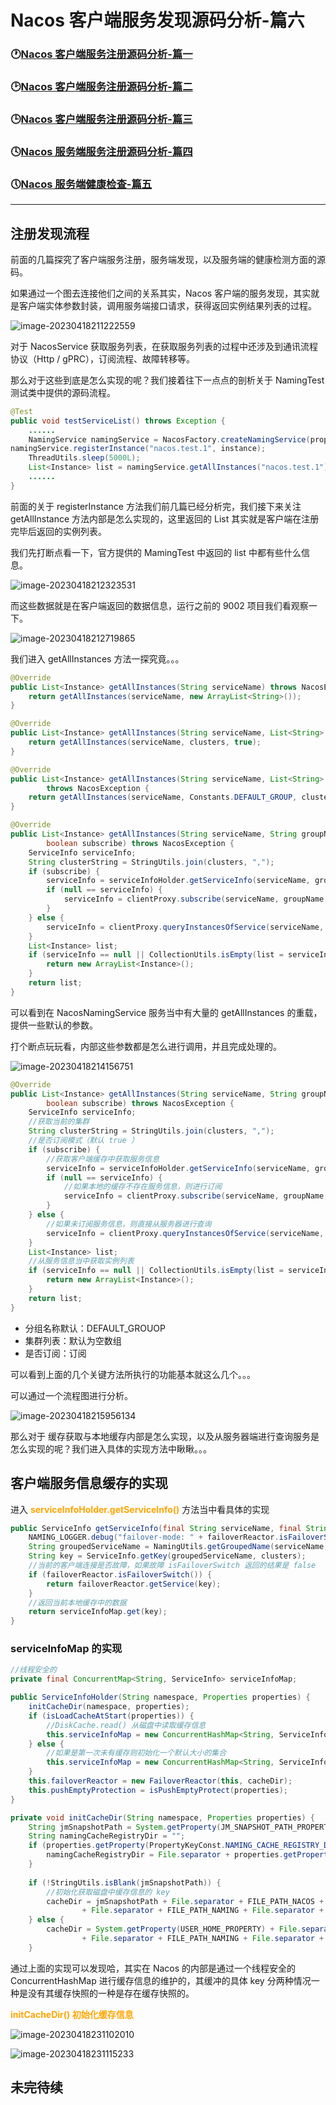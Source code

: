 # Nacos 客户端服务发现源码分析-篇六

### 🕐[Nacos 客户端服务注册源码分析-篇一](http://124.221.240.218:8080/archives/nacos-ke-hu-duan-fu-wu-zhu-ce-yuan-ma-fen-xi-pian-yi)

### 🕑[Nacos 客户端服务注册源码分析-篇二](http://124.221.240.218:8080/archives/nacos-ke-hu-duan-fu-wu-zhu-ce-yuan-ma-pian-er)

### 🕒[Nacos 客户端服务注册源码分析-篇三](http://124.221.240.218:8080/archives/nacoske-hu-duan-shi-li-zhu-ce-yuan-ma-fen-xi-pian-san)

### 🕓[Nacos 服务端服务注册源码分析-篇四](http://124.221.240.218:8080/archives/nacosfu-wu-duan-fu-wu-zhu-ce-yuan-ma-fen-xi---pian-si)

### 🕔[Nacos 服务端健康检查-篇五](http://124.221.240.218:8080/archives/nacosfu-wu-duan-jian-kang-jian-cha-pian-wu)

------

## 注册发现流程

前面的几篇探究了客户端服务注册，服务端发现，以及服务端的健康检测方面的源码。

如果通过一个图去连接他们之间的关系其实，Nacos 客户端的服务发现，其实就是客户端实体参数封装，调用服务端接口请求，获得返回实例结果列表的过程。

![image-20230418211222559](https://peggy-note.oss-cn-hangzhou.aliyuncs.com/images/image-20230418211222559.png)

对于 NacosService 获取服务列表，在获取服务列表的过程中还涉及到通讯流程协议（Http / gPRC），订阅流程、故障转移等。

那么对于这些到底是怎么实现的呢？我们接着往下一点点的剖析关于 NamingTest 测试类中提供的源码流程。

~~~ java
@Test
public void testServiceList() throws Exception {
    ......
    NamingService namingService = NacosFactory.createNamingService(properties);
namingService.registerInstance("nacos.test.1", instance);
	ThreadUtils.sleep(5000L);
	List<Instance> list = namingService.getAllInstances("nacos.test.1");
    ......
}
~~~

前面的关于 registerInstance 方法我们前几篇已经分析完，我们接下来关注 getAllInstance 方法内部是怎么实现的，这里返回的 List 其实就是客户端在注册完毕后返回的实例列表。

我们先打断点看一下，官方提供的 MamingTest 中返回的 list 中都有些什么信息。

![image-20230418212323531](https://peggy-note.oss-cn-hangzhou.aliyuncs.com/images/image-20230418212323531.png) 

而这些数据就是在客户端返回的数据信息，运行之前的 9002 项目我们看观察一下。

![image-20230418212719865](https://peggy-note.oss-cn-hangzhou.aliyuncs.com/images/image-20230418212719865.png)

我们进入 getAllInstances 方法一探究竟。。。

~~~ java
@Override
public List<Instance> getAllInstances(String serviceName) throws NacosException {
    return getAllInstances(serviceName, new ArrayList<String>());
}
~~~

~~~ java
@Override
public List<Instance> getAllInstances(String serviceName, List<String> clusters) throws NacosException {
    return getAllInstances(serviceName, clusters, true);
}
~~~

~~~ java
@Override
public List<Instance> getAllInstances(String serviceName, List<String> clusters, boolean subscribe)
        throws NacosException {
    return getAllInstances(serviceName, Constants.DEFAULT_GROUP, clusters, subscribe);
}
~~~

~~~ java
@Override
public List<Instance> getAllInstances(String serviceName, String groupName, List<String> clusters,
        boolean subscribe) throws NacosException {
    ServiceInfo serviceInfo;
    String clusterString = StringUtils.join(clusters, ",");
    if (subscribe) {
        serviceInfo = serviceInfoHolder.getServiceInfo(serviceName, groupName, clusterString);
        if (null == serviceInfo) {
            serviceInfo = clientProxy.subscribe(serviceName, groupName, clusterString);
        }
    } else {
        serviceInfo = clientProxy.queryInstancesOfService(serviceName, groupName, clusterString, 0, false);
    }
    List<Instance> list;
    if (serviceInfo == null || CollectionUtils.isEmpty(list = serviceInfo.getHosts())) {
        return new ArrayList<Instance>();
    }
    return list;
}
~~~

可以看到在 NacosNamingService 服务当中有大量的 getAllInstances 的重载，提供一些默认的参数。

打个断点玩玩看，内部这些参数都是怎么进行调用，并且完成处理的。

![image-20230418214156751](https://peggy-note.oss-cn-hangzhou.aliyuncs.com/images/image-20230418214156751.png)

~~~ java
@Override
public List<Instance> getAllInstances(String serviceName, String groupName, List<String> clusters,
        boolean subscribe) throws NacosException {
    ServiceInfo serviceInfo;
    //获取当前的集群
    String clusterString = StringUtils.join(clusters, ",");
    //是否订阅模式（默认 true ）
    if (subscribe) {
        //获取客户端缓存中获取服务信息
        serviceInfo = serviceInfoHolder.getServiceInfo(serviceName, groupName, clusterString);
        if (null == serviceInfo) {
            //如果本地的缓存不存在服务信息，则进行订阅
            serviceInfo = clientProxy.subscribe(serviceName, groupName, clusterString);
        }
    } else {
        //如果未订阅服务信息，则直接从服务器进行查询
        serviceInfo = clientProxy.queryInstancesOfService(serviceName, groupName, clusterString, 0, false);
    }
    List<Instance> list;
    //从服务信息当中获取实例列表
    if (serviceInfo == null || CollectionUtils.isEmpty(list = serviceInfo.getHosts())) {
        return new ArrayList<Instance>();
    }
    return list;
}
~~~

- 分组名称默认：DEFAULT_GROUOP
- 集群列表：默认为空数组
- 是否订阅：订阅

可以看到上面的几个关键方法所执行的功能基本就这么几个。。。

可以通过一个流程图进行分析。

![image-20230418215956134](https://peggy-note.oss-cn-hangzhou.aliyuncs.com/images/image-20230418215956134.png)

那么对于 缓存获取与本地缓存内部是怎么实现，以及从服务器端进行查询服务是怎么实现的呢？我们进入具体的实现方法中瞅瞅。。。

## 客户端服务信息缓存的实现

进入 <font color='orange'>**serviceInfoHolder.getServiceInfo()**</font> 方法当中看具体的实现

~~~ java
public ServiceInfo getServiceInfo(final String serviceName, final String groupName, final String clusters) {
    NAMING_LOGGER.debug("failover-mode: " + failoverReactor.isFailoverSwitch());
    String groupedServiceName = NamingUtils.getGroupedName(serviceName, groupName);
    String key = ServiceInfo.getKey(groupedServiceName, clusters);
    //当前的客户端连接是否故障，如果故障 isFailoverSwitch 返回的结果是 false
    if (failoverReactor.isFailoverSwitch()) {
        return failoverReactor.getService(key);
    }
    //返回当前本地缓存中的数据
    return serviceInfoMap.get(key);
}
~~~

### serviceInfoMap 的实现

~~~ java
//线程安全的
private final ConcurrentMap<String, ServiceInfo> serviceInfoMap;
~~~

~~~ java
public ServiceInfoHolder(String namespace, Properties properties) {
    initCacheDir(namespace, properties);
    if (isLoadCacheAtStart(properties)) {
        //DiskCache.read() 从磁盘中读取缓存信息
        this.serviceInfoMap = new ConcurrentHashMap<String, ServiceInfo>(DiskCache.read(this.cacheDir));
    } else {
        //如果是第一次未有缓存则初始化一个默认大小的集合
        this.serviceInfoMap = new ConcurrentHashMap<String, ServiceInfo>(16);
    }
    this.failoverReactor = new FailoverReactor(this, cacheDir);
    this.pushEmptyProtection = isPushEmptyProtect(properties);
}
~~~

~~~ java
private void initCacheDir(String namespace, Properties properties) {
    String jmSnapshotPath = System.getProperty(JM_SNAPSHOT_PATH_PROPERTY);
    String namingCacheRegistryDir = "";
    if (properties.getProperty(PropertyKeyConst.NAMING_CACHE_REGISTRY_DIR) != null) {
        namingCacheRegistryDir = File.separator + properties.getProperty(PropertyKeyConst.NAMING_CACHE_REGISTRY_DIR);
    }
    
    if (!StringUtils.isBlank(jmSnapshotPath)) {
        //初始化获取磁盘中缓存信息的 key
        cacheDir = jmSnapshotPath + File.separator + FILE_PATH_NACOS + namingCacheRegistryDir
                + File.separator + FILE_PATH_NAMING + File.separator + namespace;
    } else {
        cacheDir = System.getProperty(USER_HOME_PROPERTY) + File.separator + FILE_PATH_NACOS + namingCacheRegistryDir
                + File.separator + FILE_PATH_NAMING + File.separator + namespace;
    }
~~~

通过上面的实现可以发现哈，其实在 Nacos 的内部是通过一个线程安全的 ConcurrentHashMap 进行缓存信息的维护的，其缓冲的具体 key 分两种情况一种是没有其缓存快照的一种是存在缓存快照的。

<font color='orange'>**initCacheDir() 初始化缓存信息**</font>

![image-20230418231102010](https://peggy-note.oss-cn-hangzhou.aliyuncs.com/images/image-20230418231102010.png)

![image-20230418231115233](https://peggy-note.oss-cn-hangzhou.aliyuncs.com/images/image-20230418231115233.png)

## 未完待续


